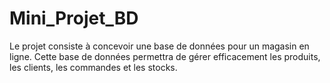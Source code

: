 # Mini_Projet_BD
Le projet consiste à concevoir une base de données pour un magasin en ligne. Cette base de données permettra de gérer efficacement les produits, les clients, les commandes et les stocks.
